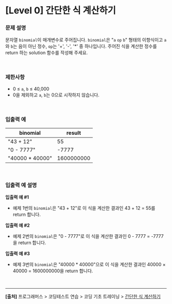 # [Level 0] 간단한 식 계산하기

### 문제 설명
문자열 `binomial`이 매개변수로 주어집니다. `binomial`은 "`a` `op` `b`" 형태의 이항식이고 `a`와 `b`는 음이 아닌 정수, `op`는 '+', '-', '*' 중 하나입니다. 주어진 식을 계산한 정수를 return 하는 solution 함수를 작성해 주세요.

<br>

### 제한사항
* 0 ≤ `a`, `b` ≤ 40,000
* 0을 제외하고 `a`, `b`는 0으로 시작하지 않습니다.

<br>

### 입출력 예
|binomial|result|
|--------|------|
|"43 + 12"|55|
|"0 - 7777"|-7777|
|"40000 * 40000"|1600000000|

<br>

### 입출력 예 설명
**입출력 예 #1**
* 예제 1번의 `binomial`은 "43 + 12"로 이 식을 계산한 결과인 43 + 12 = 55를 return 합니다.

**입출력 예 #2**
* 예제 2번의 `binomial`은 "0 - 7777"로 이 식을 계산한 결과인 0 - 7777 = -7777을 return 합니다.

**입출력 예 #3**
* 예제 3번의 `binomial`은 "40000 * 40000"으로 이 식을 계산한 결과인 40000 × 40000 = 1600000000을 return 합니다.

<br>

---
**[출처]** 프로그래머스 > 코딩테스트 연습 > 코딩 기초 트레이닝 > [간단한 식 계산하기](https://school.programmers.co.kr/learn/courses/30/lessons/181865)